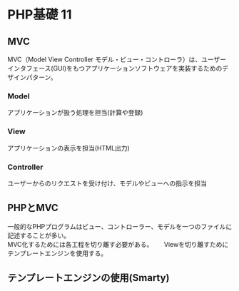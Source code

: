 # PHP基礎 11
## MVC
MVC（Model View Controller モデル・ビュー・コントローラ）は、ユーザーインタフェース(GUI)をもつアプリケーションソフトウェアを実装するためのデザインパターン。

### Model
アプリケーションが扱う処理を担当(計算や登録)

### View
アプリケーションの表示を担当(HTML出力)

### Controller
ユーザーからのリクエストを受け付け、モデルやビューへの指示を担当

## PHPとMVC
一般的なPHPプログラムはビュー、コントローラー、モデルを一つのファイルに記述することが多い。  
MVC化するためには各工程を切り離す必要がある。　　
Viewを切り離すためにテンプレートエンジンを使用する。

## テンプレートエンジンの使用(Smarty)



